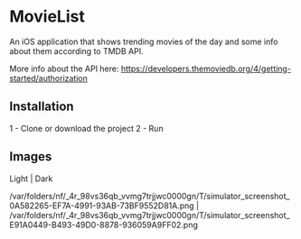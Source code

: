 # MovieList

An iOS application that shows trending movies of the day and some info about them according to TMDB API.

More info about the API here: https://developers.themoviedb.org/4/getting-started/authorization 

## Installation

1 - Clone or download the project
2 - Run

## Images

Light | Dark

/var/folders/nf/_4r_98vs36qb_vvmg7trjjwc0000gn/T/simulator_screenshot_0A582265-EF7A-4991-93AB-73BF9552D81A.png | /var/folders/nf/_4r_98vs36qb_vvmg7trjjwc0000gn/T/simulator_screenshot_E91A0449-B493-49D0-8878-936059A9FF02.png
